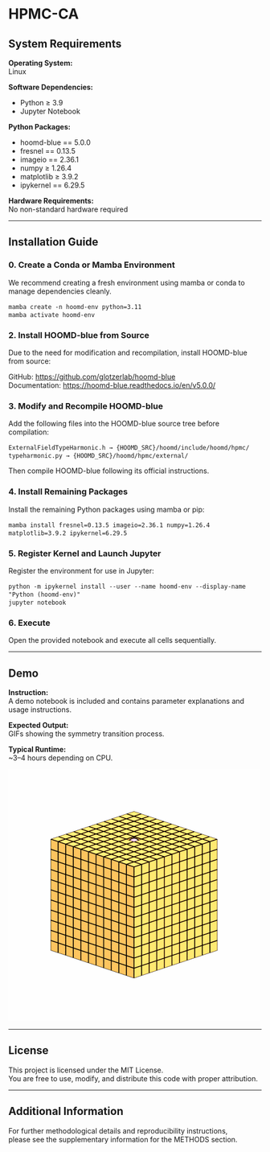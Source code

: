 # HPMC-CA

## System Requirements

**Operating System:**  
Linux

**Software Dependencies:**
- Python ≥ 3.9
- Jupyter Notebook

**Python Packages:**
- hoomd-blue == 5.0.0  
- fresnel == 0.13.5  
- imageio == 2.36.1  
- numpy ≥ 1.26.4  
- matplotlib ≥ 3.9.2  
- ipykernel == 6.29.5  

**Hardware Requirements:**  
No non-standard hardware required

---

## Installation Guide

### 0. Create a Conda or Mamba Environment

We recommend creating a fresh environment using mamba or conda to manage dependencies cleanly.

    mamba create -n hoomd-env python=3.11
    mamba activate hoomd-env

### 2. Install HOOMD-blue from Source

Due to the need for modification and recompilation, install HOOMD-blue from source:

GitHub: https://github.com/glotzerlab/hoomd-blue  
Documentation: https://hoomd-blue.readthedocs.io/en/v5.0.0/

### 3. Modify and Recompile HOOMD-blue

Add the following files into the HOOMD-blue source tree before compilation:

    ExternalFieldTypeHarmonic.h → {HOOMD_SRC}/hoomd/include/hoomd/hpmc/
    typeharmonic.py → {HOOMD_SRC}/hoomd/hpmc/external/

Then compile HOOMD-blue following its official instructions.

### 4. Install Remaining Packages

Install the remaining Python packages using mamba or pip:

    mamba install fresnel=0.13.5 imageio=2.36.1 numpy=1.26.4 matplotlib=3.9.2 ipykernel=6.29.5

### 5. Register Kernel and Launch Jupyter

Register the environment for use in Jupyter:

    python -m ipykernel install --user --name hoomd-env --display-name "Python (hoomd-env)"
    jupyter notebook

### 6. Execute

Open the provided notebook and execute all cells sequentially.

---

## Demo

**Instruction:**  
A demo notebook is included and contains parameter explanations and usage instructions.

**Expected Output:**  
GIFs showing the symmetry transition process.

**Typical Runtime:**  
~3–4 hours depending on CPU.

![Symmetry Transition](Movie%20S1%20In-1Start.gif)

---

## License

This project is licensed under the MIT License.  
You are free to use, modify, and distribute this code with proper attribution.

---

## Additional Information

For further methodological details and reproducibility instructions,  
please see the supplementary information for the METHODS section.
